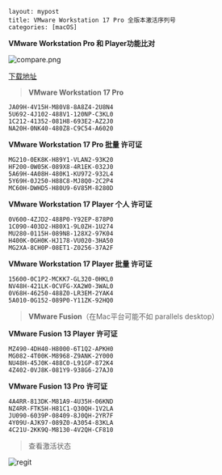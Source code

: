 ```
layout: mypost
title: VMware Workstation 17 Pro 全版本激活序列号
categories: [macOS]

```

**VMware Workstation   Pro 和 Player功能比对**

![compare.png](compare.png)

[下载地址](https://www.vmware.com/cn/products/workstation-pro/workstation-pro-evaluation.html)

> **VMware Workstation 17 Pro** 

```
JA09H-4V15H-M80V8-8A8Z4-2U8N4
5U692-4J102-488V1-120NP-C3KL0
1C212-41352-081H8-693E2-AZ2J0
NA20H-0NK40-480Z8-C9C54-A6020
```

**VMware Workstation 17 Pro 批量 许可证**

```
MG210-0EK8K-H89Y1-VLAN2-93K20
HF200-0W05K-089X8-4R1EK-032J0
5A69H-4A08H-480K1-KU972-932L4
5Y69H-0J250-H88C8-MJ8Q0-2C2P4
MC60H-DWHD5-H80U9-6V85M-8280D
```

**VMware Workstation 17 Player 个人 许可证**

```
0V600-4ZJD2-488P0-Y92EP-878P0
1C090-403D2-H80X1-9L0ZH-1U274
MU280-0115H-089N8-128X2-97K04
H400K-0GH0K-HJ178-VU020-3HA50
MG2XA-8CH0P-08ET1-Z0256-37A2F
```

**VMware Workstation 17 Player 批量 许可证**

```
15600-0C1P2-MCKK7-GL320-0HKL0
NV48H-421LK-0CVFG-XA2W0-3WAL0
0V68H-46250-488Z0-LR3EM-2YAK4
5A010-0G152-089P0-Y11ZK-92HQ0
```

> **VMware Fusion**（在Mac平台可能不如 parallels desktop）

**VMware Fusion 13 Player 许可证**

```
MZ490-4DH40-H8000-6T1Q2-APKH0
MG082-4T00K-M8968-Z9ANK-2Y000
NU48H-45J0K-488C0-L91GP-872K4
4Z402-0VJ8K-081Y9-938G6-27AJ0
```

**VMware Fusion 13 Pro 许可证**

```
4A4RR-813DK-M81A9-4U35H-06KND
NZ4RR-FTK5H-H81C1-Q30QH-1V2LA
JU090-6039P-08409-8J0QH-2YR7F
4Y09U-AJK97-089Z0-A3054-83KLA
4C21U-2KK9Q-M8130-4V2QH-CF810
```

> 查看激活状态

![regit](regit.png)

